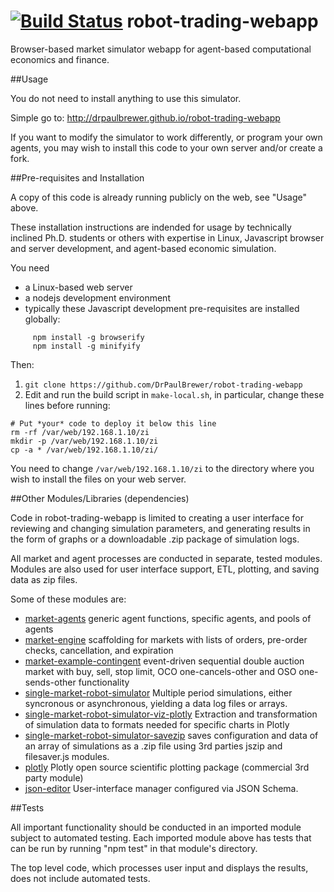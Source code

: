 [![Build Status](https://travis-ci.org/DrPaulBrewer/robot-trading-webapp.svg?branch=master)](https://travis-ci.org/DrPaulBrewer/robot-trading-webapp)
robot-trading-webapp
=======
Browser-based market simulator webapp for agent-based computational economics and finance.  

##Usage

You do not need to install anything to use this simulator.  

Simple go to:    http://drpaulbrewer.github.io/robot-trading-webapp

If you want to modify the simulator to work differently, or program your own agents, you may wish to 
install this code to your own server and/or create a fork.

##Pre-requisites and Installation

A copy of this code is already running publicly on the web, see "Usage" above.  

These installation instructions are indended for usage by technically inclined Ph.D. students or others with expertise
in Linux, Javascript browser and server development, and agent-based economic simulation.

You need

* a Linux-based web server
* a nodejs development environment 
* typically these Javascript development pre-requisites are installed globally:
```
     npm install -g browserify
     npm install -g minifyify
```
Then:

1. `git clone https://github.com/DrPaulBrewer/robot-trading-webapp`
2. Edit and run the build script in `make-local.sh`, in particular, change these lines before running:
```
# Put *your* code to deploy it below this line
rm -rf /var/web/192.168.1.10/zi
mkdir -p /var/web/192.168.1.10/zi
cp -a * /var/web/192.168.1.10/zi/
```
You need to change `/var/web/192.168.1.10/zi` to the directory where you wish to install the files on your web server.

##Other Modules/Libraries (dependencies)

Code in robot-trading-webapp is limited to creating a user interface for reviewing and changing simulation parameters, 
and generating results in the form of graphs or a downloadable .zip package of simulation logs.

All market and agent processes are conducted in separate, tested modules.  Modules are also used for user interface support,
ETL, plotting, and saving data as zip files.  

Some of these modules are:

* [market-agents](https://www.npmjs.com/package/market-agents) generic agent functions, specific agents, and pools of agents
* [market-engine](https://www.npmjs.com/package/market-engine) scaffolding for markets with lists of orders, pre-order checks, cancellation, and expiration
* [market-example-contingent](https://www.npmjs.com/package/market-example-contingent) event-driven sequential double auction market with buy, sell, stop limit, OCO one-cancels-other and OSO one-sends-other functionality
* [single-market-robot-simulator](https://www.npmjs.com/package/single-market-robot-simulator) Multiple period simulations, either syncronous or asynchronous, yielding a data log files or arrays.
* [single-market-robot-simulator-viz-plotly](https://www.npmjs.com/package/single-market-robot-simulator-viz-plotly) Extraction and transformation of simulation data to formats needed for specific charts in Plotly
* [single-market-robot-simulator-savezip](https://www.npmjs.com/package/single-market-robot-simulator-savezip) saves configuration and data of an array of simulations as a .zip file using 3rd parties jszip and filesaver.js modules.
* [plotly](https://www.npmjs.com/package/plotly.js) Plotly open source scientific plotting package (commercial 3rd party module)
* [json-editor](https://www.npmjs.com/package/json-editor) User-interface manager configured via JSON Schema. 


##Tests

All important functionality should be conducted in an imported module subject to automated testing.
Each imported module above has tests that can be run by running "npm test" in that module's directory.

The top level code, which processes user input and displays the results, does not include automated tests.
